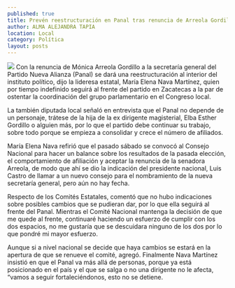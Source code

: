 ```yaml
---
published: true
title: Prevén reestructuración en Panal tras renuncia de Arreola Gordillo
author: ALMA ALEJANDRA TAPIA
location: Local
category: Política
layout: posts
---
```


![](http://i.imgur.com/JC25D85m.jpg)
Con la renuncia de Mónica Arreola Gordillo a la secretaría general del Partido Nueva Alianza (Panal) se dará una reestructuración al interior del instituto político, dijo la lideresa estatal, María Elena Nava Martínez, quien por tiempo indefinido seguirá al frente del partido en Zacatecas a la par de ostentar la coordinación del grupo parlamentario en el Congreso local.

La también diputada local señaló en entrevista que el Panal no depende de un personaje, trátese de la hija de la ex dirigente magisterial, Elba Esther Gordillo o alguien más, por lo que el partido debe continuar su trabajo, sobre todo porque se empieza a consolidar y crece el número de afiliados. 

María Elena Nava refirió que el pasado sábado se convocó al Consejo Nacional para hacer un balance sobre los resultados de la pasada elección, el comportamiento de afiliación y aceptar la renuncia de la senadora Arreola, de modo que ahí se dio la indicación del presidente nacional, Luis Castro de llamar a un nuevo consejo para el nombramiento de la nueva secretaría general, pero aún no hay fecha.

Respecto de los Comités Estatales, comentó que no hubo indicaciones sobre posibles cambios que se pudieran dar, por lo que ella seguirá al frente del Panal. Mientras el Comité Nacional mantenga la decisión de que me quede al frente, continuaré haciendo un esfuerzo de cumplir con los dos espacios, no me gustaría que se descuidara ninguno de los dos por lo que pondré mi mayor esfuerzo.

Aunque si a nivel nacional se decide que haya cambios se estará en la apertura de que se renueve el comité, agregó. Finalmente Nava Martínez insistió en que el Panal va más allá de personas, porque ya está posicionado en el país y el que se salga o no una dirigente no le afecta, “vamos a seguir fortaleciéndonos, esto no se detiene.
